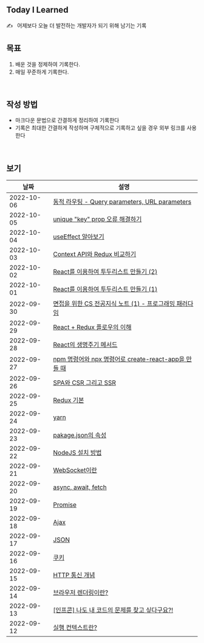 ## Today I Learned
✍️ &nbsp;&nbsp;어제보다 오늘 더 발전하는 개발자가 되기 위해 남기는 기록
<br/>

## 목표
1. 배운 것을 정제하여 기록한다.
2. 매일 꾸준하게 기록한다.
<br/>

## 작성 방법
- 마크다운 문법으로 간결하게 정리하여 기록한다
- 기록은 최대한 간결하게 작성하며 구체적으로 기록하고 싶을 경우 외부 링크를 사용한다
<br/>

## 보기
| 날짜 | 설명 |
| --- | --- |
| 2022-10-06 | [동적 라우팅 - Query parameters, URL parameters](./Docs/Framework/ReactJS/DynamicRouting.md) 
| 2022-10-05 | [unique "key" prop 오류 해결하기](./Docs/Framework/ReactJS/ErrorKeyProp.md)
| 2022-10-04 | [useEffect 알아보기](./Docs/Framework/ReactJS/useEffect.md)
| 2022-10-03 | [Context API와 Redux 비교하기](./Docs/Library/ContextAPIandRedux.md)
| 2022-10-02 | [React를 이용하여 투두리스트 만들기 (2)](https://longtimehwang.notion.site/React-e80477ec61724b71986baa99e309d0a2)
| 2022-10-01 | [React를 이용하여 투두리스트 만들기 (1)](https://longtimehwang.notion.site/React-e80477ec61724b71986baa99e309d0a2)
| 2022-09-30 | [면접을 위한 CS 전공지식 노트 (1) - 프로그래밍 패러다임](https://longtimehwang.notion.site/CS-1-0cc66ebce1f14ea890e4d56b403c820e)
| 2022-09-29 | [React + Redux 플로우의 이해](https://longtimehwang.notion.site/React-Redux-aff1a3acc59d47d1826776bdd1a6fded)
| 2022-09-28 | [React의 생명주기 메서드](./Docs/Framework/ReactJS/ReactLifeCycle.md)
| 2022-09-27 | [npm 명령어와 npx 명령어로 create-react-app을 만들 때](https://www.notion.so/longtimehwang/npm-npx-create-react-app-ee2cb320a63549bb986aefb456a94eeb)
| 2022-09-26 | [SPA와 CSR 그리고 SSR](./Docs/Framework/SPAandSSR.md)
| 2022-09-25 | [Redux 기본](./Docs/Library/ReduxBasic.md)
| 2022-09-24 | [yarn](./Docs/Tool/Yarn.md)
| 2022-09-23 | [pakage.json의 속성](./Docs/Tool/NodeJS.md)
| 2022-09-22 | [NodeJS 설치 방법](./Docs/Tool/NodeJS.md)
| 2022-09-21 | [WebSocket이란](./Docs/Network/WebSocket.md)
| 2022-09-20 | [async, await, fetch](./Docs/Network/asyncAndAwait.md)
| 2022-09-19 | [Promise](./Docs/Network/Promise.md)
| 2022-09-18 | [Ajax](./Docs/Network/Ajax.md)
| 2022-09-17 | [JSON](./Docs/Network/JSON.md)
| 2022-09-16 | [쿠키](./Docs/Browser/Cookie.md)
| 2022-09-15 | [HTTP 통신 개념](./Docs/Network/HTTP.md)
| 2022-09-14 | [브라우저 렌더링이란?](./Docs/Browser/BrowserRendering.md)
| 2022-09-13 | [[인프콘] 나도 내 코드의 문제를 찾고 싶다구요?!](./Docs/ETC/InfConTesting.md)
| 2022-09-12 | [실행 컨텍스트란?](./Docs/JavaScript/ExecutionContext.md)

